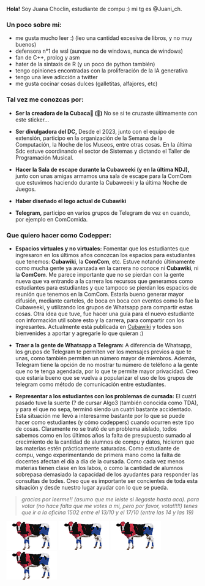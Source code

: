 __Hola!__
Soy Juana Choclin, estudiante de compu :) mi tg es @Juani_ch. 

### Un poco sobre mi: ###
- me gusta mucho leer :) (leo una cantidad excesiva de libros, y no muy buenos)
- defensora n°1 de wsl (aunque no de windows, nunca de windows)
- fan de C++, prolog y asm
- hater de la sintaxis de R (y un poco de python también)
- tengo opiniones encontradas con la proliferación de la IA generativa
- tengo una leve adicción a twitter
- me gusta cocinar cosas dulces (galletitas, alfajores, etc) 


### Tal vez me conozcas por: ###

- __Ser la creadora de la Cubaca🐄 (👋)__ No se si te cruzaste últimamente con este sticker…

- __Ser divulgadora del DC,__ Desde el 2023, junto con el equipo de extensión, participo en la organización de la Semana de la Computación, la Noche de los Museos, entre otras cosas. En la última Sdc estuve coordinando el sector de Sistemas y dictando el Taller de Programación Musical.

- __Hacer la Sala de escape durante la Cubaweeki (y en la última NDJ),__ junto con unas amigas armamos una sala de escape para la ComCom que estuvimos haciendo durante la Cubaweeki y la última Noche de Juegos.

- __Haber diseñado el logo actual de Cubawiki__

- __Telegram,__ participo en varios grupos de Telegram de vez en cuando, por ejemplo en ComComida.

### Que quiero hacer como Codepper: ###

- __Espacios virtuales y no virtuales:__ Fomentar que los estudiantes que ingresaron en los últimos años conozcan los espacios para estudiantes que tenemos: __Cubawiki__, la __ComCom__, etc. Estuve notando últimamente como mucha gente ya avanzada en la carrera no conoce ni __Cubawiki__, ni la __ComCom__.
Me parece importante que no se pierdan con la gente nueva que va entrando a la carrera los recursos que generamos como estudiantes para estudiantes y que tampoco se pierdan los espacios de reunión que tenemos en la ComCom. Estaría bueno generar mayor difusión, mediante carteles, de boca en boca con eventos como lo fue la Cubaweeki, y utilizando los grupos de Whatsapp para compartir estas cosas.  Otra idea que tuve, fue hacer una guía para el nuevo estudiante con información util sobre esto y la carrera, para compartir con los ingresantes. Actualmente está publicada en [Cubawiki](https://www.cubawiki.com.ar/index.php/Ayuda:Soy_nuevo_en_el_DC) y todes son bienvenides a aportar y agregarle lo que quieran :)

- __Traer a la gente de Whatsapp a Telegram:__ A diferencia de Whatsapp, los grupos de Telegram te permiten ver los mensajes previos a que te unas, como también permiten un número mayor de miembros. Además, Telegram tiene la opción de no mostrar tu número de teléfono a la gente que no te tenga agendada, por lo que te permite mayor privacidad. Creo que estaría bueno que se vuelva a popularizar el uso de los grupos de telegram como método de comunicación entre estudiantes. 

- __Representar a los estudiantes con los problemas de cursada:__ El cuatri pasado tuve la suerte (? de cursar Algo3 (también conocida como TDA), y para el que no sepa, terminó siendo un cuatri bastante accidentado. Esta situación me llevó a interesarme bastante por lo que se puede hacer como estudiantes (y cómo codeppers) cuando ocurren este tipo de cosas. Claramente no se trató de un problema aislado, todos sabemos como en los últimos años la falta de presupuesto sumado al crecimiento de la cantidad de alumnos de compu y datos, hicieron que las materias estén prácticamente saturadas.
Como estudiante de compu, vengo experimentando de primera mano como la falta de docentes afectan el día a día de la cursada. Como cada vez menos materias tienen clase en los labos, o como la cantidad de alumnos sobrepasa demasiado la capacidad de los ayudantes para responder las consultas de todes. Creo que es importante ser concientes de toda esta situación y desde nuestro lugar ayudar con lo que se pueda.






> *gracias por leerme!! (asumo que me leiste si llegaste hasta aca). para votar (no hace falta que me votes a mi, pero por favor, vota!!!!!) tenes que ir a la oficina 1502 entre el 13/10 y el 17/10 (entre las 14 y las 19)*

[![haceme click!!!!!!](https://raw.githubusercontent.com/jchoclin/cosas/refs/heads/main/cubaca_2.png)](https://www.youtube.com/watch?v=dQw4w9WgXcQ)
[![dalee, haceme click!!!!](https://raw.githubusercontent.com/jchoclin/cosas/refs/heads/main/cubaca_2.png)](https://www.youtube.com/watch?v=dQw4w9WgXcQ)
[![te juro q no soy un virus](https://raw.githubusercontent.com/jchoclin/cosas/refs/heads/main/cubaca_2.png)](https://www.youtube.com/watch?v=dQw4w9WgXcQ)
[![jeje](https://raw.githubusercontent.com/jchoclin/cosas/refs/heads/main/cubaca_2.png)](https://www.youtube.com/watch?v=dQw4w9WgXcQ)
